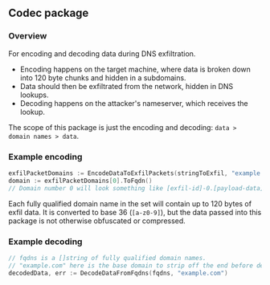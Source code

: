 ## Codec package

### Overview

For encoding and decoding data during DNS exfiltration.
- Encoding happens on the target machine, where data is broken down into 120 byte chunks and hidden in a subdomains.
- Data should then be exfiltrated from the network, hidden in DNS lookups.
- Decoding happens on the attacker's nameserver, which receives the lookup.

The scope of this package is just the encoding and decoding: `data > domain names > data`.

### Example encoding

```go
exfilPacketDomains := EncodeDataToExfilPackets(stringToExfil, "example.com")
domain := exfilPacketDomains[0].ToFqdn()
// Domain number 0 will look something like [exfil-id]-0.[payload-data].[payload-data].[payload-data].example.com
```

Each fully qualified domain name in the set will contain up to 120 bytes of exfil data. It is converted to base 36 (`[a-z0-9]`), but the data passed into this package is not otherwise obfuscated or compressed.

### Example decoding

```go
// fqdns is a []string of fully qualified domain names.
// "example.com" here is the base domain to strip off the end before decoding them.
decodedData, err := DecodeDataFromFqdns(fqdns, "example.com")
```
